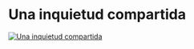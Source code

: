# Una inquietud compartida

[![Una inquietud compartida](https://github.com/juanalbglz/coursera/assets/w1-v1-01.png)](https://github.com/juanalbglz/coursera/assets/w1-v1-01.mp4 "Una inquietud compartida")